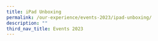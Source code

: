 ```yaml
---
title: iPad Unboxing
permalink: /our-experience/events-2023/ipad-unboxing/
description: ""
third_nav_title: Events 2023
---
```

